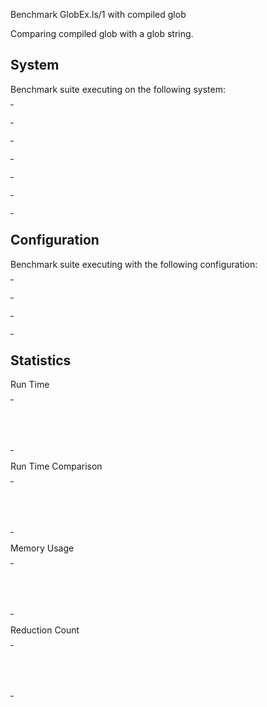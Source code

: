 Benchmark GlobEx.ls/1 with compiled glob

Comparing compiled glob with a glob string.


## System

Benchmark suite executing on the following system:

<table style="width: 1%">
  <tr>
    <th style="width: 1%; white-space: nowrap">Operating System</th>
    <td>macOS</td>
  </tr><tr>
    <th style="white-space: nowrap">CPU Information</th>
    <td style="white-space: nowrap">Apple M1</td>
  </tr><tr>
    <th style="white-space: nowrap">Number of Available Cores</th>
    <td style="white-space: nowrap">8</td>
  </tr><tr>
    <th style="white-space: nowrap">Available Memory</th>
    <td style="white-space: nowrap">16 GB</td>
  </tr><tr>
    <th style="white-space: nowrap">Elixir Version</th>
    <td style="white-space: nowrap">1.17.2</td>
  </tr><tr>
    <th style="white-space: nowrap">Erlang Version</th>
    <td style="white-space: nowrap">27.0.1</td>
  </tr>
</table>

## Configuration

Benchmark suite executing with the following configuration:

<table style="width: 1%">
  <tr>
    <th style="width: 1%">:time</th>
    <td style="white-space: nowrap">10 s</td>
  </tr><tr>
    <th>:parallel</th>
    <td style="white-space: nowrap">1</td>
  </tr><tr>
    <th>:warmup</th>
    <td style="white-space: nowrap">2 s</td>
  </tr>
</table>

## Statistics



Run Time

<table style="width: 1%">
  <tr>
    <th>Name</th>
    <th style="text-align: right">IPS</th>
    <th style="text-align: right">Average</th>
    <th style="text-align: right">Devitation</th>
    <th style="text-align: right">Median</th>
    <th style="text-align: right">99th&nbsp;%</th>
  </tr>

  <tr>
    <td style="white-space: nowrap">glob_string</td>
    <td style="white-space: nowrap; text-align: right">79.70</td>
    <td style="white-space: nowrap; text-align: right">12.55 ms</td>
    <td style="white-space: nowrap; text-align: right">&plusmn;2.69%</td>
    <td style="white-space: nowrap; text-align: right">12.51 ms</td>
    <td style="white-space: nowrap; text-align: right">13.79 ms</td>
  </tr>

  <tr>
    <td style="white-space: nowrap">compiled_glob</td>
    <td style="white-space: nowrap; text-align: right">79.44</td>
    <td style="white-space: nowrap; text-align: right">12.59 ms</td>
    <td style="white-space: nowrap; text-align: right">&plusmn;2.74%</td>
    <td style="white-space: nowrap; text-align: right">12.55 ms</td>
    <td style="white-space: nowrap; text-align: right">13.82 ms</td>
  </tr>

</table>


Run Time Comparison

<table style="width: 1%">
  <tr>
    <th>Name</th>
    <th style="text-align: right">IPS</th>
    <th style="text-align: right">Slower</th>
  <tr>
    <td style="white-space: nowrap">glob_string</td>
    <td style="white-space: nowrap;text-align: right">79.70</td>
    <td>&nbsp;</td>
  </tr>

  <tr>
    <td style="white-space: nowrap">compiled_glob</td>
    <td style="white-space: nowrap; text-align: right">79.44</td>
    <td style="white-space: nowrap; text-align: right">1.0x</td>
  </tr>

</table>



Memory Usage

<table style="width: 1%">
  <tr>
    <th>Name</th>
    <th style="text-align: right">Average</th>
    <th style="text-align: right">Factor</th>
  </tr>
  <tr>
    <td style="white-space: nowrap">glob_string</td>
    <td style="white-space: nowrap">4.27 MB</td>
    <td>&nbsp;</td>
  </tr>
    <tr>
    <td style="white-space: nowrap">compiled_glob</td>
    <td style="white-space: nowrap">4.26 MB</td>
    <td>1.0x</td>
  </tr>
</table>



Reduction Count

<table style="width: 1%">
  <tr>
    <th>Name</th>
    <th style="text-align: right">Average</th>
    <th style="text-align: right">Factor</th>
  </tr>
  <tr>
    <td style="white-space: nowrap">glob_string</td>
    <td style="white-space: nowrap">374.08 K</td>
    <td>&nbsp;</td>
  </tr>
    <tr>
    <td style="white-space: nowrap">compiled_glob</td>
    <td style="white-space: nowrap">380.01 K</td>
    <td>1.02x</td>
  </tr>
</table>